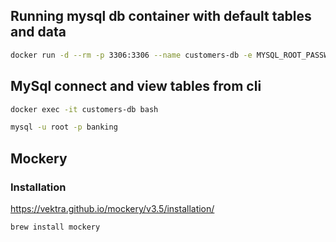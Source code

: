 ## Running mysql db container with default tables and data

```sh
docker run -d --rm -p 3306:3306 --name customers-db -e MYSQL_ROOT_PASSWORD=thecodecamp thecodecamp/customers-db
```
## MySql connect and view tables from cli

```bash
docker exec -it customers-db bash

mysql -u root -p banking
```


## Mockery

### Installation
https://vektra.github.io/mockery/v3.5/installation/

```bash
brew install mockery
```